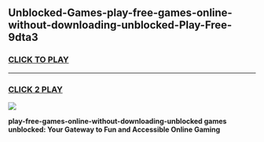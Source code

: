 
## Unblocked-Games-play-free-games-online-without-downloading-unblocked-Play-Free-9dta3
<h3>
<a href="https://premium76.site?title=play-free-games-online-without-downloading-unblocked&ref=09A">CLICK TO PLAY</a></h3>
<hr>

<h3>
<a href="https://premium76.site?title=play-free-games-online-without-downloading-unblocked&ref=09A">CLICK 2 PLAY</a>
  
</h3>

<a href="https://premium76.site?title=play-free-games-online-without-downloading-unblocked&ref=09A"><img src="https://clearcache.store/games.png"></a>


**play-free-games-online-without-downloading-unblocked games unblocked: Your Gateway to Fun and Accessible Online Gaming**
